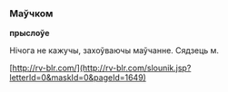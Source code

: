 ### Маўчком
**прыслоўе**

Нічога не кажучы, захоўваючы маўчанне. Сядзець м.

<a rel="author">[http://rv-blr.com/](http://rv-blr.com/slounik.jsp?letterId=0&maskId=0&pageId=1649)</a>
